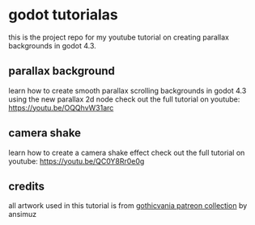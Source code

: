 # godot tutorialas

this is the project repo for my youtube tutorial on creating parallax backgrounds in godot 4.3.

## parallax background
learn how to create smooth parallax scrolling backgrounds in godot 4.3 using the new parallax 2d node
check out the full tutorial on youtube: https://youtu.be/OQQhvW31arc

## camera shake
learn how to create a camera shake effect
check out the full tutorial on youtube: https://youtu.be/QC0Y8Rr0e0g

## credits
all artwork used in this tutorial is from [gothicvania patreon collection](https://ansimuz.itch.io/gothicvania-patroon-collection) by ansimuz

